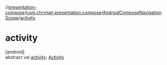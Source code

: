 //[presentation-compose](../../../index.md)/[com.chrynan.presentation.compose](../index.md)/[AndroidComposeNavigationScope](index.md)/[activity](activity.md)

# activity

[android]\
abstract val [activity](activity.md): [Activity](https://developer.android.com/reference/kotlin/android/app/Activity.html)
